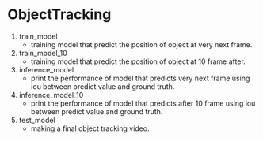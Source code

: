 # ObjectTracking

1. train_model
   - training model that predict the position of object at very next frame.
2. train_model_10
   - training model that predict the position of object at 10 frame after.
3. inference_model
   - print the performance of model that predicts very next frame using iou between predict value and ground truth.
4. inference_model_10
   - print the performance of model that predicts after 10 frame using iou between predict value and ground truth.
5. test_model
   - making a final object tracking video. 
